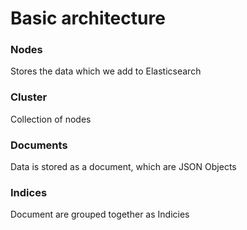# Basic architecture

### Nodes
Stores the data which we add to Elasticsearch

### Cluster
Collection of nodes

### Documents
Data is stored as a document, which are JSON Objects

### Indices
Document are grouped together as Indicies

